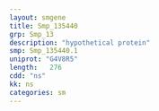 ```yaml
---
layout: smgene
title: Smp_135440
grp: Smp_13
description: "hypothetical protein"
smp: Smp_135440.1
uniprot: "G4V8R5"
length:   276
cdd: "ns"
kk: ns
categories: sm
---
```

